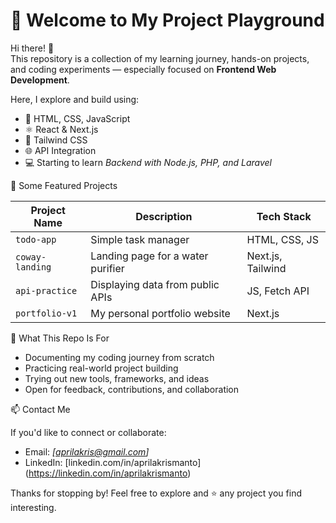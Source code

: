 # 🧠 Welcome to My Project Playground

Hi there! 👋  
This repository is a collection of my learning journey, hands-on projects, and coding experiments — especially focused on **Frontend Web Development**.

Here, I explore and build using:
- 🧱 HTML, CSS, JavaScript
- ⚛️ React & Next.js
- 🎨 Tailwind CSS
- 🌐 API Integration
- 💻 Starting to learn *Backend with Node.js, PHP, and Laravel*

📂 Some Featured Projects

| Project Name     | Description                          | Tech Stack              |
|------------------|--------------------------------------|--------------------------|
| `todo-app`       | Simple task manager                  | HTML, CSS, JS           |
| `coway-landing`  | Landing page for a water purifier    | Next.js, Tailwind       |
| `api-practice`   | Displaying data from public APIs     | JS, Fetch API           |
| `portfolio-v1`   | My personal portfolio website        | Next.js                 |

🚀 What This Repo Is For

- Documenting my coding journey from scratch
- Practicing real-world project building
- Trying out new tools, frameworks, and ideas
- Open for feedback, contributions, and collaboration

📫 Contact Me

If you'd like to connect or collaborate:
- Email: *[aprilakris@gmail.com]*
- LinkedIn: [linkedin.com/in/aprilakrismanto] (https://linkedin.com/in/aprilakrismanto)

Thanks for stopping by! Feel free to explore and ⭐️ any project you find interesting.
